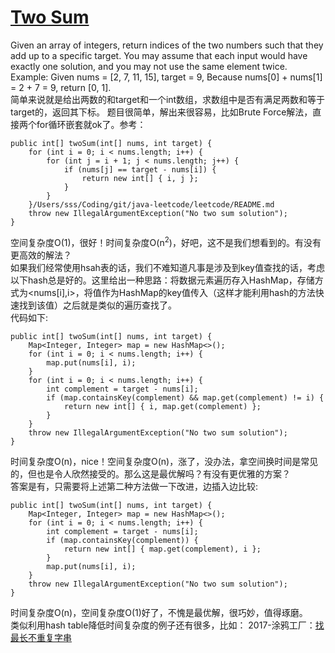 # [Two Sum](https://leetcode.com/problems/two-sum/description/)

Given an array of integers, return indices of the two numbers such that they add up to a specific target.
You may assume that each input would have exactly one solution, and you may not use the same element twice.
Example:
Given nums = [2, 7, 11, 15], target = 9,
Because nums[0] + nums[1] = 2 + 7 = 9,
return [0, 1].
</br>简单来说就是给出两数的和target和一个int数组，求数组中是否有满足两数和等于target的，返回其下标。
题目很简单，解出来很容易，比如Brute Force解法，直接两个for循环嵌套就ok了。参考：

<pre><code class="java">public int[] twoSum(int[] nums, int target) {
    for (int i = 0; i &lt; nums.length; i++) {
        for (int j = i + 1; j &lt; nums.length; j++) {
            if (nums[j] == target - nums[i]) {
                return new int[] { i, j };
            }
        }
    }/Users/sss/Coding/git/java-leetcode/leetcode/README.md
    throw new IllegalArgumentException("No two sum solution");
}
</code></pre>

空间复杂度O(1)，很好！时间复杂度O(n<sup>2</sup>)，好吧，这不是我们想看到的。有没有更高效的解法？
<br>如果我们经常使用hsah表的话，我们不难知道凡事是涉及到key值查找的话，考虑以下hash总是好的。这里给出一种思路：将数据元素遍历存入HashMap，存储方式为&lt;nums[i],i>，将值作为HashMap的key值传入（这样才能利用hash的方法快速找到该值）之后就是类似的遍历查找了。
<br>
代码如下:

<pre><code class="java">public int[] twoSum(int[] nums, int target) {
    Map&lt;Integer, Integer&gt; map = new HashMap&lt;&gt;();
    for (int i = 0; i &lt; nums.length; i++) {
        map.put(nums[i], i);
    }
    for (int i = 0; i &lt; nums.length; i++) {
        int complement = target - nums[i];
        if (map.containsKey(complement) &amp;&amp; map.get(complement) != i) {
            return new int[] { i, map.get(complement) };
        }
    }
    throw new IllegalArgumentException("No two sum solution");
}
</code></pre>

时间复杂度O(n)，nice！空间复杂度O(n)，涨了，没办法，拿空间换时间是常见的，但也是令人欣然接受的。那么这是最优解吗？有没有更优雅的方案？
<br>答案是有，只需要将上述第二种方法做一下改进，边插入边比较:<br>

<pre><code class="java">public int[] twoSum(int[] nums, int target) {
    Map&lt;Integer, Integer&gt; map = new HashMap&lt;&gt;();
    for (int i = 0; i &lt; nums.length; i++) {
        int complement = target - nums[i];
        if (map.containsKey(complement)) {
            return new int[] { map.get(complement), i };
        }
        map.put(nums[i], i);
    }
    throw new IllegalArgumentException("No two sum solution");
}
</code></pre>

时间复杂度O(n)，空间复杂度O(1)好了，不愧是最优解，很巧妙，值得琢磨。
</br>类似利用hash table降低时间复杂度的例子还有很多，比如：
2017-涂鸦工厂：<a href="http://">找最长不重复字串</a>
